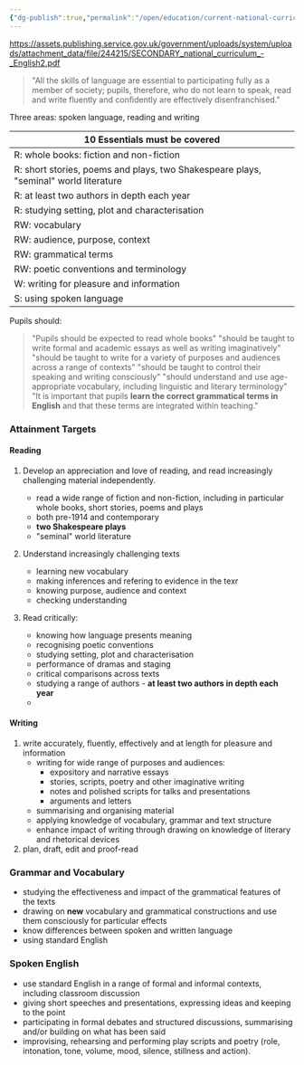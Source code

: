 ```yaml
---
{"dg-publish":true,"permalink":"/open/education/current-national-curriculum-in-english/"}
---
```




https://assets.publishing.service.gov.uk/government/uploads/system/uploads/attachment_data/file/244215/SECONDARY_national_curriculum_-_English2.pdf

> "All the skills of language are essential to participating fully as a member of society; pupils, therefore, who do not learn to speak, read and write fluently and confidently are effectively disenfranchised."

Three areas: spoken language, reading and writing

| 10 Essentials must be covered|
| --- |
| R: whole books: fiction and non-fiction |
| R: short stories, poems and plays, two Shakespeare plays, "seminal" world literature |
| R: at least two authors in depth each year |
| R: studying setting, plot and characterisation |
| RW: vocabulary |
| RW: audience, purpose, context |
| RW: grammatical terms |
| RW: poetic conventions and terminology |
| W: writing for pleasure and information |
| S: using spoken language |

Pupils should:

> "Pupils should be expected to read whole books"
> "should be taught to write formal and academic essays as well as writing imaginatively"
> "should be taught to write for a variety of purposes and audiences across a range of contexts"
> "should be taught to control their speaking and writing consciously"
> "should understand and use age-appropriate vocabulary, including linguistic and literary terminology"
> "It is important that pupils **learn the correct grammatical terms in English** and that these terms are integrated within teaching."


### Attainment Targets
#### Reading
1. Develop an appreciation and love of reading, and read increasingly challenging material independently.
	- read a wide range of fiction and non-fiction, including in particular whole books, short stories, poems and plays
	- both pre-1914 and contemporary
	- **two Shakespeare plays**
	- "seminal" world literature
	
2. Understand increasingly challenging texts
	- learning new vocabulary
	- making inferences and refering to evidence in the texr
	- knowing purpose, audience and context
	- checking understanding
	
3. Read critically:
	- knowing how language presents meaning
	- recognising poetic conventions
	- studying setting, plot and characterisation
	- performance of dramas and staging
	- critical comparisons across texts
	- studying a range of authors - **at least two authors in depth each year**
	- 
#### Writing
1. write accurately, fluently, effectively and at length for pleasure and information
	- writing for wide range of purposes and audiences:
		- expository and narrative essays
		- stories, scripts, poetry and other imaginative writing
		- notes and polished scripts for talks and presentations
		- arguments and letters
	- summarising and organising material
	- applying knowledge of vocabulary, grammar and text structure
	- enhance impact of writing through drawing on knowledge of literary and rhetorical devices
2. plan, draft, edit and proof-read

### Grammar and Vocabulary
- studying the effectiveness and impact of the grammatical features of the texts
- drawing on **new** vocabulary and grammatical constructions and use them consciously for particular effects
- know differences between spoken and written language
- using standard English

### Spoken English
- use standard English in a range of formal and informal contexts, including classroom discussion
- giving short speeches and presentations, expressing ideas and keeping to the point
- participating in formal debates and structured discussions, summarising and/or building on what has been said
- improvising, rehearsing and performing play scripts and poetry (role, intonation, tone, volume, mood, silence, stillness and action).
